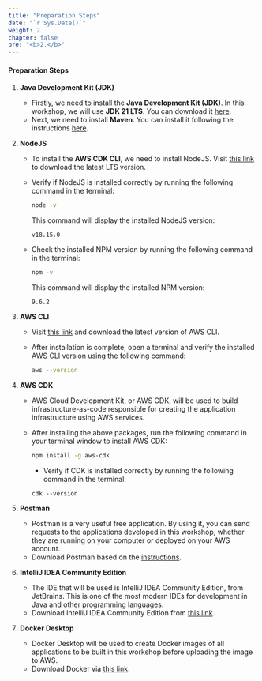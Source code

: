 ```yaml
---
title: "Preparation Steps"
date: "`r Sys.Date()`"
weight: 2
chapter: false
pre: "<b>2.</b>"
---
```


#### Preparation Steps

1. **Java Development Kit (JDK)**
   - Firstly, we need to install the **Java Development Kit (JDK)**. In this workshop, we will use **JDK 21 LTS**. You can download it [here](https://www.oracle.com/java/technologies/downloads/#java21).
   - Next, we need to install **Maven**. You can install it following the instructions [here](https://maven.apache.org/install.html).

2. **NodeJS**
   - To install the **AWS CDK CLI**, we need to install NodeJS. Visit [this link](https://nodejs.org/en/download/) to download the latest LTS version.
   - Verify if NodeJS is installed correctly by running the following command in the terminal:

     ```bash
     node -v
     ```

     This command will display the installed NodeJS version:

     ```
     v18.15.0
     ```

   - Check the installed NPM version by running the following command in the terminal:

     ```bash
     npm -v
     ```

     This command will display the installed NPM version:

     ```
     9.6.2
     ```

3. **AWS CLI**
   - Visit [this link](https://aws.amazon.com/cli/) and download the latest version of AWS CLI.
   - After installation is complete, open a terminal and verify the installed AWS CLI version using the following command:

     ```bash
     aws --version
     ```

4. **AWS CDK**
   - AWS Cloud Development Kit, or AWS CDK, will be used to build infrastructure-as-code responsible for creating the application infrastructure using AWS services.
   - After installing the above packages, run the following command in your terminal window to install AWS CDK:

     ```bash
     npm install -g aws-cdk
     ```

     - Verify if CDK is installed correctly by running the following command in the terminal:

     ```
     cdk --version
     ```

5. **Postman**
   - Postman is a very useful free application. By using it, you can send requests to the applications developed in this workshop, whether they are running on your computer or deployed on your AWS account.
   - Download Postman based on the [instructions](https://www.postman.com/).

6. **IntelliJ IDEA Community Edition**
   - The IDE that will be used is IntelliJ IDEA Community Edition, from JetBrains. This is one of the most modern IDEs for development in Java and other programming languages.
   - Download IntelliJ IDEA Community Edition from [this link](https://www.jetbrains.com/idea/download/?section=mac).

7. **Docker Desktop**
   - Docker Desktop will be used to create Docker images of all applications to be built in this workshop before uploading the image to AWS.
   - Download Docker via [this link](https://www.docker.com/products/docker-desktop/).
